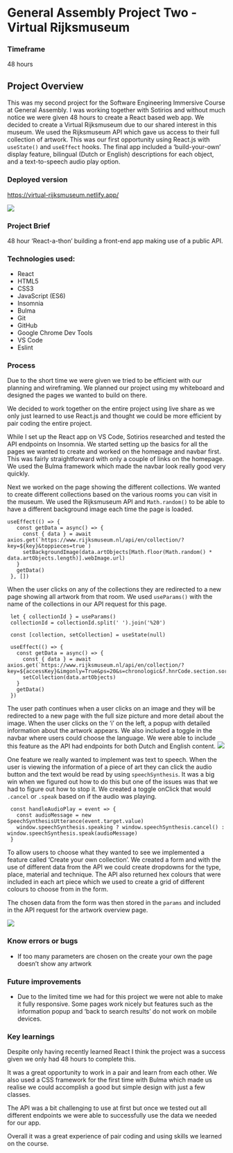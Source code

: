 # General Assembly Project Two - Virtual Rijksmuseum

### Timeframe
48 hours

## Project Overview
This was my second project for the Software Engineering Immersive Course at General Assembly. I was working together with Sotirios and without much notice we were given 48 hours to create a React based web app. We decided to create a Virtual Rijksmuseum due to our shared interest in this museum. We used the Rijksmuseum API which gave us access to their full collection of artwork. This was our first opportunity using React.js with `useState()` and `useEffect` hooks.  The final app included a ‘build-your-own’ display feature, bilingual (Dutch or English) descriptions for each object, and a text-to-speech audio play option.

### Deployed version
https://virtual-rijksmuseum.netlify.app/

![](src/assets/rijksmuseum.gif)


### Project Brief
48 hour ‘React-a-thon’ building a front-end app making use of a public API.

### Technologies used:
- React
- HTML5
- CSS3
- JavaScript (ES6)
- Insomnia
- Bulma
- Git
- GitHub
- Google Chrome Dev Tools
- VS Code
- Eslint

### Process
Due to the short time we were given we tried to be efficient with our planning and wireframing. We planned our project using my whiteboard and designed the pages we wanted to build on there. 

We decided to work together on the entire project using live share as we only just learned to use React.js and thought we could be more efficient by pair coding the entire project.

While I set up the React app on VS Code, Sotirios researched and tested the API endpoints on Insomnia. 
We started setting up the basics for all the pages we wanted to create and worked on the homepage and navbar first. This was fairly straightforward with only a couple of links on the homepage. We used the Bulma framework which made the navbar look really good very quickly.

Next we worked on the page showing the different collections. We wanted to create different collections based on the various rooms you can visit in the museum. We used the Rijksmuseum API and `Math.random()` to be able to have a different background image each time the page is loaded.

```
useEffect(() => {
   const getData = async() => {
     const { data } = await axios.get(`https://www.rijksmuseum.nl/api/en/collection/?key=${key}&toppieces=true`)
     setBackgroundImage(data.artObjects[Math.floor(Math.random() * data.artObjects.length)].webImage.url)
   }
   getData()
 }, [])
```

When the user clicks on any of the collections they are redirected to a new page showing all artwork from that room. We used `useParams()` with the name of the collections in our API request for this page.

```
 let { collectionId } = useParams()
 collectionId = collectionId.split(' ').join('%20')
 
 const [collection, setCollection] = useState(null) 
 
 useEffect(() => {
   const getData = async() => {
     const { data } = await axios.get(`https://www.rijksmuseum.nl/api/en/collection/?key=${accessKey}&imgonly=True&ps=20&s=chronologic&f.hnrCode.section.sort=${collectionId}`)
     setCollection(data.artObjects)
   }
   getData()
 })
```

The user path continues when a user clicks on an image and they will be redirected to a new page with the full size picture and more detail about the image. When the user clicks on the ‘i’ on the left, a popup with detailed information about the artwork appears. We also included a toggle in the navbar where users could choose the language. We were able to include this feature as the API had endpoints for both Dutch and English content.
![](src/assets/language.gif)

One feature we really wanted to implement was text to speech. When the user is viewing the information of a piece of art they can click the audio button and the text would be read by using `speechSynthesis`. It was a big win when we figured out how to do this but one of the issues was that we had to figure out how to stop it. We created a toggle onClick that would `.cancel` or `.speak` based on if the audio was playing.
```
 const handleAudioPlay = event => {
   const audioMessage = new SpeechSynthesisUtterance(event.target.value)
   window.speechSynthesis.speaking ? window.speechSynthesis.cancel() : window.speechSynthesis.speak(audioMessage)
 }
```

To allow users to choose what they wanted to see we implemented a feature called ‘Create your own collection’. We created a form and with the use of different data from the API we could create dropdowns for the type, place, material and technique. The API also returned hex colours that were included in each art piece which we used to create a grid of different colours to choose from in the form. 

The chosen data from the form was then stored in the `params` and included in the API request for the artwork overview page.

![](src/assets/create.gif)

### Know errors or bugs
- If too many parameters are chosen on the create your own the page doesn’t show any artwork

### Future improvements
- Due to the limited time we had for this project we were not able to make it fully responsive. Some pages work nicely but features such as the information popup and ‘back to search results’ do not work on mobile devices.

### Key learnings
Despite only having recently learned React I think the project was a success given we only had 48 hours to complete this. 

It was a great opportunity to work in a pair and learn from each other. We also used a CSS framework for the first time with Bulma which made us realise we could accomplish a good but simple design with just a few classes. 

The API was a bit challenging to use at first but once we tested out all different endpoints we were able to successfully use the data we needed for our app.

Overall it was a great experience of pair coding and using skills we learned on the course. 
